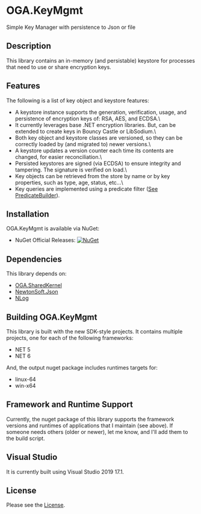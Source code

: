 # OGA.KeyMgmt
Simple Key Manager with persistence to Json or file

## Description
This library contains an in-memory (and persistable) keystore for processes that need to use or share encryption keys.

## Features
The following is a list of key object and keystore features:
* A keystore instance supports the generation, verification, usage, and persistence of encryption keys of: RSA, AES, and ECDSA.\
* It currently leverages base .NET encryption libraries. But, can be extended to create keys in Bouncy Castle or LibSodium.\
* Both key object and keystore classes are versioned, so they can be correctly loaded by (and migrated to) newer versions.\
* A keystore updates a version counter each time its contents are changed, for easier reconciliation.\
* Persisted keystores are signed (via ECDSA) to ensure integrity and tampering. The signature is verified on load.\
* Key objects can be retrieved from the store by name or by key properties, such as type, age, status, etc...\
* Key queries are implemented using a predicate filter ([See PredicateBuilder](https://github.com/LeeWhite187/OGA.DomainBase/blob/main/OGA.DomainBase/OGA.DomainBase_SP/QueryHelpers/PredicateBuilder.cs)).

## Installation
OGA.KeyMgmt is available via NuGet:
* NuGet Official Releases: [![NuGet](https://img.shields.io/nuget/vpre/OGA.KeyMgmt.svg?label=NuGet)](https://www.nuget.org/packages/OGA.KeyMgmt)

## Dependencies
This library depends on:
* [OGA.SharedKernel](https://github.com/LeeWhite187/OGA.SharedKernel)
* [NewtonSoft.Json](https://github.com/JamesNK/Newtonsoft.Json)
* [NLog](https://github.com/NLog/NLog/)

## Building OGA.KeyMgmt
This library is built with the new SDK-style projects.
It contains multiple projects, one for each of the following frameworks:
* NET 5
* NET 6

And, the output nuget package includes runtimes targets for:
* linux-64
* win-x64

## Framework and Runtime Support
Currently, the nuget package of this library supports the framework versions and runtimes of applications that I maintain (see above).
If someone needs others (older or newer), let me know, and I'll add them to the build script.

## Visual Studio
It is currently built using Visual Studio 2019 17.1.

## License
Please see the [License](LICENSE).
